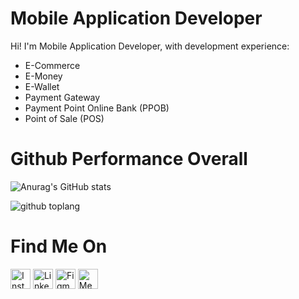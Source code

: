 # Mobile Application Developer

Hi! I'm Mobile Application Developer, with development experience:
- E-Commerce
- E-Money
- E-Wallet
- Payment Gateway
- Payment Point Online Bank (PPOB)
- Point of Sale (POS)


# Github Performance Overall

![Anurag's GitHub stats](https://github-readme-stats.vercel.app/api?username=feggy&theme=vue-dark&show_icons=true)

![github toplang](https://github-readme-stats.vercel.app/api/top-langs/?username=feggy&layout=compact&theme=vue-dark)


# Find Me On

<a href="https://www.instagram.com/feggymuhammad" target="_blank"><img src="https://img.shields.io/badge/Instagram-%23E4405F.svg?&style=flat-square&logo=instagram&logoColor=white" height="32px" alt="Instagram"></a>
<a href="https://www.linkedin.com/in/feggymuhammad" target="_blank"><img src="https://img.shields.io/badge/linkedin-%230077B5.svg?&style=for-the-badge&logo=linkedin&logoColor=white" height="32px" alt="LinkedIn"></a>
<a href="https://www.figma.com/@feggymuhammad" target="_blank"><img src="https://img.shields.io/badge/figma-%23F24E1E.svg?&style=for-the-badge&logo=linkedin&logoColor=white" height="32px" alt="Figma"></a>
<a href="https://medium.com/@feggymuhammad" target="_blank"><img src="https://img.shields.io/badge/Medium-12100E?&style=for-the-badge&logo=linkedin&logoColor=white" height="32px" alt="Medium"></a>
